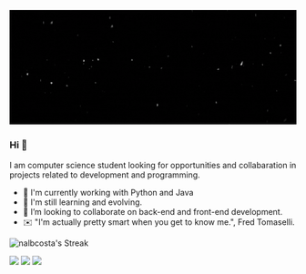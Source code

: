 ![](banner_gif.gif)
### Hi 👋
I am computer science student looking for opportunities and collabaration in projects related to development and programming.
- 🧠 I'm currently working with Python and Java
- 📘 I'm still learning and evolving.
- 🤝 I’m looking to collaborate on back-end and front-end development. 
- ✉️ "I'm actually pretty smart when you get to know me.", Fred Tomaselli.

![nalbcosta's Streak](https://github-readme-streak-stats.herokuapp.com/?user=nalbcosta&theme=tokyonight&hide_border=true)

[<img src="https://img.shields.io/badge/twitter-%231DA1F2.svg?&style=for-the-badge&logo=twitter&logoColor=white" />](https://twitter.com/SirFinn_) [<img src="https://img.shields.io/badge/linkedin-%230077B5.svg?&style=for-the-badge&logo=linkedin&logoColor=white" />](https://www.linkedin.com/in/nalbert-schwank-costa-santos-a42b17222/) [<img src = "https://img.shields.io/badge/instagram-%23E4405F.svg?&style=for-the-badge&logo=instagram&logoColor=white">](https://www.instagram.com/nalbcosta/)
